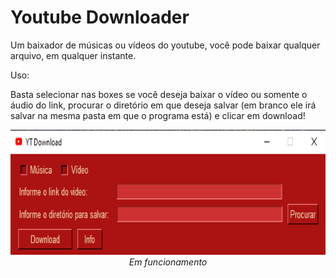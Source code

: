 # Youtube Downloader
Um baixador de músicas ou vídeos do youtube, você pode baixar qualquer arquivo, em qualquer instante.


Uso:


Basta selecionar nas boxes se você deseja baixar o vídeo ou somente o áudio do link, procurar o diretório em que deseja salvar (em branco ele irá salvar na mesma pasta em que o programa está) e clicar em download!


<p align="center">
  <img height=200 src="/img/Screenshot_1.png" >
  <br>
  <i>Em funcionamento </i>
</p>
